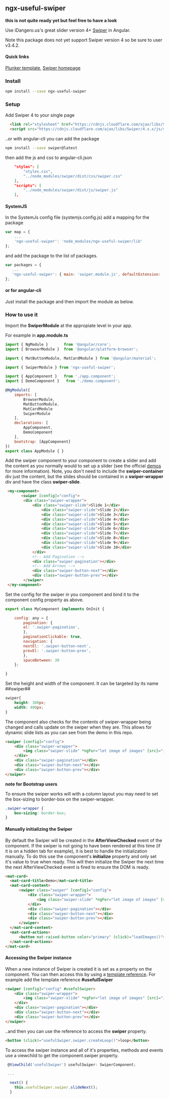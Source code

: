 ## ngx-useful-swiper

**this is not quite ready yet but feel free to have a look**

Use iDangero.us's great slider version 4+ [Swiper](http://idangero.us/swiper/#.V9C3w4VOLaI) in Angular.

Note this package does not yet support Swiper version 4 so be sure to user v3.4.2.

#### Quick links
[Plunker template](http://plnkr.co/edit/qM4jHG?p=preview), 
[Swiper homepage](http://idangero.us/swiper/#.WTiywWiGNhE)

### Install

```bash
npm install --save ngx-useful-swiper
```

### Setup

Add Swiper 4 to your single page

```html
  <link rel="stylesheet" href="https://cdnjs.cloudflare.com/ajax/libs/Swiper/4.x.x/css/swiper.min.css">
  <script src="https://cdnjs.cloudflare.com/ajax/libs/Swiper/4.x.x/js/swiper.min.js"></script>
```

..or with angular-cli you can add the package

```bash
npm install --save swiper@latest
```

then add the js and css to angular-cli.json

```json
    "styles": [
        "styles.css",
        "../node_modules/swiper/dist/css/swiper.css"        
    ],
    "scripts": [
        "../node_modules/swiper/dist/js/swiper.js"                
    ],
```

#### SystemJS

In the SystemJs config file (systemjs.config.js) add a mapping for the package

```javascript
var map = {
    ...
    'ngx-useful-swiper': 'node_modules/ngx-useful-swiper/lib'
};
```

and add the package to the list of packages.

 ```javascript
var packages = {
    ...
    'ngx-useful-swiper': { main: 'swiper.module.js', defaultExtension: 'js' }
};
```

#### or for angular-cli

Just install the package and then import the module as below.

### How to use it

Import the **SwiperModule** at the appropiate level in your app.

For example in **app.module.ts**

```javascript
import { NgModule }       from '@angular/core';
import { BrowserModule }  from '@angular/platform-browser';

import { MatButtonModule, MatCardModule } from '@angular/material';

import { SwiperModule } from 'ngx-useful-swiper';

import { AppComponent }   from './app.component';
import { DemoComponent }   from './demo.component';

@NgModule({
    imports: [
        BrowserModule,
        MatButtonModule,
        MatCardModule
        SwiperModule
    ],
    declarations: [
        AppComponent,
        DemoComponent
    ],
    bootstrap: [AppComponent]
})
export class AppModule { }
```

Add the swiper component to your component to create a slider and add the content as you normally would to set up a slider (see the official [demos](http://idangero.us/swiper/demos/#.V9C73YVOLaI) for more information).
Note, you don't need to include the **swiper-container** div just the content, but the slides should be contained in a **swiper-wrapper** div and have the class **swiper-slide**.

```html
 <my-component>
       <swiper [config]="config">
        <div class="swiper-wrapper">
            <div class="swiper-slide">Slide 1</div>
                <div class="swiper-slide">Slide 2</div>
                <div class="swiper-slide">Slide 3</div>
                <div class="swiper-slide">Slide 4</div>
                <div class="swiper-slide">Slide 5</div>
                <div class="swiper-slide">Slide 6</div>
                <div class="swiper-slide">Slide 7</div>
                <div class="swiper-slide">Slide 8</div>
                <div class="swiper-slide">Slide 9</div>
                <div class="swiper-slide">Slide 10</div>
            </div>
            <!-- Add Pagination -->
            <div class="swiper-pagination"></div>
            <!-- Add Arrows -->
            <div class="swiper-button-next"></div>
            <div class="swiper-button-prev"></div>
        </swiper>
 </my-component>
```

Set the config for the swiper in you component and bind it to the component config property as above.

```javascript
export class MyComponent implements OnInit {

    config: any = {
        pagination: {
        el: '.swiper-pagination',
        },
        paginationClickable: true,
        navigation: {
        nextEl: '.swiper-button-next',
        prevEl: '.swiper-button-prev',
        },
        spaceBetween: 30
    };

}
```

Set the height and width of the component. It can be targeted by its name ##swiper##

```css
swiper{
    height: 300px;
    width: 400px;
}
```

The component also checks for the contents of swiper-wrapper being changed and calls update on the swiper when they are. 
This allows for dynamic slide lists as you can see from the demo in this repo.

```html
<swiper [config]="config">
    <div class="swiper-wrapper">
        <img class="swiper-slide" *ngFor="let image of images" [src]="image">
    </div>
    <div class="swiper-pagination"></div>
    <div class="swiper-button-next"></div>
    <div class="swiper-button-prev"></div>
</swiper>
```

**note for Bootstrap users**

To ensure the swiper works will with a column layout you may need to set the box-sizing to border-box on the swiper-wrapper.

```css
.swiper-wrapper {
    box-sizing: border-box;
}
```

#### Manually initializing the Swiper

By default the Swiper will be created in the **AfterViewChecked** event of the component. If the swiper is not going to have been rendered at this time (if it is on a hidden tab for example), it is best to handle the initialization manually.
To do this use the component's **initialize** property and only set it's value to true when ready. This will then initialize the Swiper the next time the next AfterViewChecked event is fired to ensure the DOM is ready. 

```html
<mat-card>
  <mat-card-title>Demo</mat-card-title>
  <mat-card-content>
      <swiper class="swiper" [config]="config">
          <div class="swiper-wrapper">
              <img class="swiper-slide" *ngFor="let image of images" [src]="image">
          </div>
          <div class="swiper-pagination"></div>
          <div class="swiper-button-next"></div>
          <div class="swiper-button-prev"></div>
      </swiper>
  </mat-card-content>
  <mat-card-actions>
      <button mat-raised-button color="primary" (click)="loadImages()">load images</button>
  </mat-card-actions>
</mat-card>
```

#### Accessing the Swiper instance

When a new instance of Swiper is created it is set as a property on the component. You can then access this by using a [template reference](https://angular.io/docs/ts/latest/guide/template-syntax.html#!#ref-vars).
For example add the template reference **#usefulSwiper**

```html
<swiper [config]="config" #usefulSwiper>
    <div class="swiper-wrapper">
        <img class="swiper-slide" *ngFor="let image of images" [src]="image">
    </div>
    <div class="swiper-pagination"></div>
    <div class="swiper-button-next"></div>
    <div class="swiper-button-prev"></div>
</swiper>
```

..and then you can use the reference to access the **swiper** property.

```html
<button (click)="usefulSwiper.swiper.createLoop()">loop</button>
```

To access the swiper instance and all of it's properties, methods and events use a viewchild to get the component.swiper property.

```typescript
 @ViewChild('usefulSwiper') usefulSwiper: SwiperComponent;

 ...

  next() {
    this.usefulSwiper.swiper.slideNext();
  }
```
